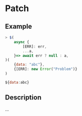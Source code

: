 # Patch

## Example
```js
> $(
    async {
        [ERR]: err,
        ...a,
    }=> await err ? null : a,
)(
    {data: "abc"},
    {[ERR]: new Error("Problem")}
)

${data:abc}
```

## Description
…
